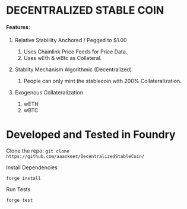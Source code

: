 # DECENTRALIZED STABLE COIN
#### Features:
1. Relative Stablility Anchored / Pegged to $1.00
   1. Uses Chainlink Price Feeds for Price Data.
   2. Uses wEth & wBtc as Collateral.

2. Stablity Mechanism Algorithmic (Decentralized)
   1. People can only mint the stablecoin with 200% Collateralization.

3. Exogenous Collateralization
   1. wETH
   2. wBTC

# Developed and Tested in Foundry 
Clone the repo:
`git clone https://github.com/aaankeet/DecentralizedStableCoin/`

Install Dependencies

`forge install` 

Run Tests


`forge test`
